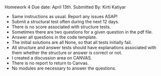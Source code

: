 Homework 4
Due date: April 13th. 
Submitted By: Kirti Katiyar

- Same instructions as usual. Report any issues ASAP!
- Submit a structural test often during the next 12 days. 
- There is no score associated with structure tests. 
- Sometimes there are two questions for a given question in the pdf file. 
- Answer all questions in the code template. 
- The initial solutions are all None, so that all tests initially fail. 
- All structure and answer tests should have explanations associated with 
them whether the structure or answer is correct or not. 
- I created a discussion area on CANVAS. 
- There is no report to return to Canvas. 
- No modules are necessary to answer the questions. 
